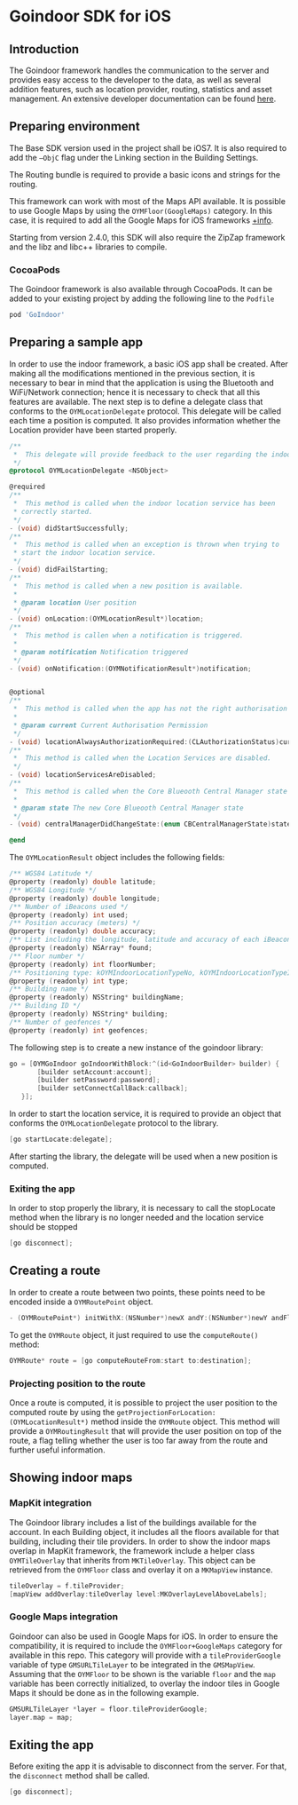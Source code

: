 # Goindoor SDK for iOS

## Introduction

The Goindoor framework handles the communication to the server and provides easy access to the developer to the data, as well as several addition features, such as location provider, routing, statistics and asset management.
An extensive developer documentation can be found [here](http://indoor-onyourmap.github.io/iOS-SDK/).


## Preparing environment
The Base SDK version used in the project shall be iOS7. It is also required to add the `–ObjC` flag under the Linking section in the Building Settings.

The Routing bundle is required to provide a basic icons and strings for the routing.

This framework can work with most of the Maps API available. It is possible to use Google Maps by using the `OYMFloor(GoogleMaps)` category. In this case, it is required to add all the Google Maps for iOS frameworks [+info](https://developers.google.com/maps/documentation/ios/).

Starting from version 2.4.0, this SDK will also require the ZipZap framework and the libz and libc++ libraries to compile.

### CocoaPods
The Goindoor framework is also available through CocoaPods. It can be added to your existing project by adding the following line to the `Podfile`

```ruby
pod 'GoIndoor'
```

## Preparing a sample app
In order to use the indoor framework, a basic iOS app shall be created. After making all the modifications mentioned in the previous section, it is necessary to bear in mind that the application is using the Bluetooth and WiFi/Network connection; hence it is necessary to check that all this features are available.
The next step is to define a delegate class that conforms to the `OYMLocationDelegate` protocol. This delegate will be called each time a position is computed. It also provides information whether the Location provider have been started properly.

```objectivec
/**
 *  This delegate will provide feedback to the user regarding the indoor location library.
 */
@protocol OYMLocationDelegate <NSObject>

@required
/**
 *  This method is called when the indoor location service has been
 * correctly started.
 */
- (void) didStartSuccessfully;
/**
 *  This method is called when an exception is thrown when trying to
 * start the indoor location service.
 */
- (void) didFailStarting;
/**
 *  This method is called when a new position is available.
 *
 * @param location User position
 */
- (void) onLocation:(OYMLocationResult*)location;
/**
 *  This method is callen when a notification is triggered.
 *
 * @param notification Notification triggered
 */
- (void) onNotification:(OYMNotificationResult*)notification;


@optional
/**
 *  This method is called when the app has not the right authorisation for the Location Services.
 *
 * @param current Current Authorisation Permission
 */
- (void) locationAlwaysAuthorizationRequired:(CLAuthorizationStatus)current;
/**
 *  This method is called when the Location Services are disabled.
 */
- (void) locationServicesAreDisabled;
/**
 *  This method is called when the Core Blueooth Central Manager state has changed.
 *
 * @param state The new Core Blueooth Central Manager state
 */
- (void) centralManagerDidChangeState:(enum CBCentralManagerState)state;

@end
```

The `OYMLocationResult` object includes the following fields:

```objectivec
/** WGS84 Latitude */
@property (readonly) double latitude;
/** WGS84 Longitude */
@property (readonly) double longitude;
/** Number of iBeacons used */
@property (readonly) int used;
/** Position accuracy (meters) */
@property (readonly) double accuracy;
/** List including the longitude, latitude and accuracy of each iBeacon in sight */
@property (readonly) NSArray* found;
/** Floor number */
@property (readonly) int floorNumber;
/** Positioning type: kOYMIndoorLocationTypeNo, kOYMIndoorLocationTypeIbeacon, kOYMIndoorLocationTypeGps */
@property (readonly) int type;
/** Building name */
@property (readonly) NSString* buildingName;
/** Building ID */
@property (readonly) NSString* building;
/** Number of geofences */
@property (readonly) int geofences;
```

The following step is to create a new instance of the goindoor library:

```objectivec
go = [OYMGoIndoor goIndoorWithBlock:^(id<GoIndoorBuilder> builder) {
       [builder setAccount:account];
       [builder setPassword:password];
       [builder setConnectCallBack:callback];
   }];
```

In order to start the location service, it is required to provide an object that conforms the `OYMLocationDelegate` protocol to the library.

```objectivec
[go startLocate:delegate];
```

After starting the library, the delegate will be used when a new position is computed.

### Exiting the app
In order to stop properly the library, it is necessary to call the stopLocate method when the library is no longer needed and the location service should be stopped

```objectivec
[go disconnect];
```

## Creating a route
In order to create a route between two points, these points need to be encoded inside a `OYMRoutePoint` object.

```objectivec
- (OYMRoutePoint*) initWithX:(NSNumber*)newX andY:(NSNumber*)newY andFloornumber:(NSNumber*)fn andBuildingId:(NSString*)bId;
```

To get the `OYMRoute` object, it just required to use the `computeRoute()` method:

```objectivec
OYMRoute* route = [go computeRouteFrom:start to:destination];
```


### Projecting position to the route
Once a route is computed, it is possible to project the user position to the computed route by using the `getProjectionForLocation:(OYMLocationResult*)` method inside the `OYMRoute` object. This method will provide a `OYMRoutingResult` that will provide the user position on top of the route, a flag telling whether the user is too far away from the route and further useful information.


## Showing indoor maps
### MapKit integration
The Goindoor library includes a list of the buildings available for the account. In each Building object, it includes all the floors available for that building, including their tile providers. In order to show the indoor maps overlap in MapKit framework, the framework include a helper class `OYMTileOverlay` that inherits from `MKTileOverlay`. This object can be retrieved from the `OYMFloor` class and overlay it on a `MKMapView` instance.

```objectivec
tileOverlay = f.tileProvider;
[mapView addOverlay:tileOverlay level:MKOverlayLevelAboveLabels];
```

### Google Maps integration
Goindoor can also be used in Google Maps for iOS. In order to ensure the compatibility, it is required to include the `OYMFloor+GoogleMaps` category for available in this repo. This category will provide with a `tileProviderGoogle` variable of type `GMSURLTileLayer` to be integrated in the `GMSMapView`.
Assuming that the `OYMFloor` to be shown is the variable `floor` and the `map` variable has been correctly initialized, to overlay the indoor tiles in Google Maps it should be done as in the following example.

```objectivec
GMSURLTileLayer *layer = floor.tileProviderGoogle;
layer.map = map;
```

## Exiting the app
Before exiting the app it is advisable to disconnect from the server. For that, the `disconnect` method shall be called.

```objectivec
[go disconnect];
```
